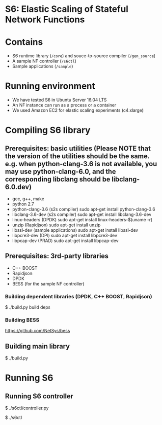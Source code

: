 # S6: Elastic Scaling of Stateful Network Functions

# Contains
- S6 runtime library (`/core`) and souce-to-source compiler (`/gen_source`)
- A sample NF controller (`/s6ctl`)
- Sample applications (`/sample`)

# Running environment
- We have tested S6 in Ubuntu Server 16.04 LTS
- An NF instance can run as a process or a container
- We used Amazon EC2 for elastic scaling experiments (c4.xlarge)

# Compiling S6 library

## Prerequisites: basic utilities (Please NOTE that the version of the utilities should be the same. e.g. when python-clang-3.6 is not available, you may use python-clang-6.0, and the corresponding libclang should be libclang-6.0.dev)
- gcc, g++, make
- python 2.7
- python-clang-3.6 (s2s compiler) sudo apt-get install python-clang-3.6
- libclang-3.6-dev (s2s compiler) sudo apt-get install libclang-3.6-dev
- linux-headers (DPDK) sudo apt-get install linux-headers-$(uname -r)
- unzip (Rapidjson) sudo apt-get install unzip
- libssl-dev (sample applications) sudo apt-get install libssl-dev
- libpcre3-dev (DPI) sudo apt-get install libpcre3-dev
- libpcap-dev (PRAD) sudo apt-get install libpcap-dev

## Prerequisites: 3rd-party libraries
- C++ BOOST
- Rapidjson
- DPDK
- BESS (for the sample NF controller)

### Building dependent libraries (DPDK, C++ BOOST, Rapidjson)
$ ./build.py build deps

### Building BESS
https://github.com/NetSys/bess

## Building main library
$ ./build.py

# Running S6

## Running S6 controller
$ ./s6ctl/controller.py

$ ./s6ctl
